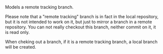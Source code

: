 Models a remote tracking branch.

Please note that a "remote tracking" branch is in fact in the local repository, but it is not intended to work on it, but just to mirror a branch in a remote repository. You can not really checkout this branch, neither commit on it, it is read only.

When cheking out a branch, if it is a remote tracking branch, a local branch will be created.

